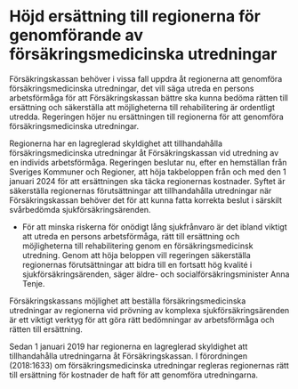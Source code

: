 # Höjd ersättning till regionerna för genomförande av försäkringsmedicinska utredningar

Försäkringskassan behöver i vissa fall uppdra åt regionerna att genomföra försäkringsmedicinska utredningar, det vill säga utreda en persons arbetsförmåga för att Försäkringskassan bättre ska kunna bedöma rätten till ersättning och säkerställa att möjligheterna till rehabilitering är ordentligt utredda. Regeringen höjer nu ersättningen till regionerna för att genomföra försäkringsmedicinska utredningar.

Regionerna har en lagreglerad skyldighet att tillhandahålla försäkringsmedicinska utredningar åt Försäkringskassan vid utredning av en individs arbetsförmåga. Regeringen beslutar nu, efter en hemställan från Sveriges Kommuner och Regioner, att höja takbeloppen från och med den 1 januari 2024 för att ersättningen ska täcka regionernas kostnader. Syftet är säkerställa regionernas förutsättningar att tillhandahålla utredningar när Försäkringskassan behöver det för att kunna fatta korrekta beslut i särskilt svårbedömda sjukförsäkringsärenden.

- För att minska riskerna för onödigt lång sjukfrånvaro är det ibland viktigt att utreda en persons arbetsförmåga, rätt till ersättning och möjligheterna till rehabilitering genom en försäkringsmedicinsk utredning. Genom att höja beloppen vill regeringen säkerställa regionernas förutsättningar att bidra till en fortsatt hög kvalité i sjukförsäkringsärenden, säger äldre- och socialförsäkringsminister Anna Tenje.

Försäkringskassans möjlighet att beställa försäkringsmedicinska utredningar av regionerna vid prövning av komplexa sjukförsäkringsärenden är ett viktigt verktyg för att göra rätt bedömningar av arbetsförmåga och rätten till ersättning.

Sedan 1 januari 2019 har regionerna en lagreglerad skyldighet att tillhandahålla utredningarna åt Försäkringskassan. I förordningen (2018:1633) om försäkringsmedicinska utredningar regleras regionernas rätt till ersättning för kostnader de haft för att genomföra utredningarna.
